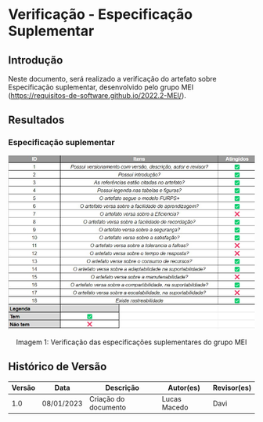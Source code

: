 # Verificação - Especificação Suplementar

## Introdução

Neste documento, será realizado a verificação do artefato sobre Especificação suplementar, desenvolvido pelo grupo MEI (<https://requisitos-de-software.github.io/2022.2-MEI/>).

## Resultados

### Especificação suplementar

![imagem 1](../../elicitacao/imgs/ver_grupoMEI/espec_suplementar.jpg)

<div style="text-align: center">
<p>Imagem 1: Verificação das especificações suplementares do grupo MEI</p>
</div>

## Histórico de Versão

| Versão | Data       | Descrição                                                                              | Autor(es)        | Revisor(es)  |
| ------ | ---------- | -------------------------------------------------------------------------------------- | ---------------- | ------------ |
| 1.0  | 08/01/2023 | Criação do documento                                              | Lucas Macedo         | Davi |
